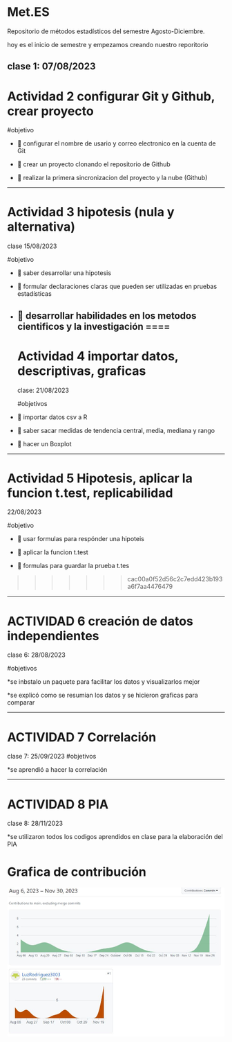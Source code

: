 # Met.ES
Repositorio de métodos estadísticos del semestre Agosto-Diciembre.
 
 hoy es el inicio de semestre y empezamos creando nuestro reporitorio  
 
 clase 1: 07/08/2023
 -------------------------------------------------------------------------------
 
 # Actividad 2 configurar Git y Github, crear proyecto
 
 #objetivo
+ :dart: configurar el nombre de usario y correo electronico en la cuenta de Git
 
+ :dart: crear un proyecto clonando el repositorio de Github
 
+ :dart: realizar la primera sincronizacion del proyecto y la nube (Github)
 --------------------------------------------------------------------------------
 # Actividad 3 hipotesis (nula y alternativa)
clase 15/08/2023

  #objetivo
+ :dart: saber desarrollar una hipotesis

+ :dart: formular declaraciones claras que pueden ser utilizadas en pruebas estadísticas 

+ :dart: desarrollar habilidades en los metodos cientificos y la investigación 
====
  ---------------------------------------------------------------------------------
  # Actividad 4 importar datos, descriptivas, graficas
  clase:  21/08/2023

  #objetivos
+ :dart: importar datos csv a R

+ :dart: saber sacar medidas de tendencia central, media, mediana y rango 

+ :dart: hacer un Boxplot

 -----------------------------------------------------------------------------------

 # Actividad 5 Hipotesis, aplicar la funcion t.test, replicabilidad
 22/08/2023

 #objetivo

+ :dart: usar formulas para respónder una hipoteis

+ :dart: aplicar la funcion t.test

+ :dart: formulas para guardar la prueba t.tes 
>>>>>>> cac00a0f52d56c2c7edd423b193a6f7aa4476479

-----------------------------------------------------------------------------------
# ACTIVIDAD 6 creación de datos independientes 
clase 6: 28/08/2023

#objetivos

*se inbstalo un paquete para facilitar los datos y visualizarlos mejor

*se explicó como se resumian los datos y se hicieron graficas para comparar 

-----------------------------------------------------------------------------------
# ACTIVIDAD 7 Correlación 
clase 7: 25/09/2023
#objetivos

*se aprendió a hacer la correlación

-----------------------------------------------------------------------------------
# ACTIVIDAD  8 PIA
clase 8: 28/11/2023

*se utilizaron todos los codigos aprendidos en clase para la elaboración del PIA

# Grafica de contribución 
![](https://github.com/LuzRodriguez3003/Met.ES/blob/main/Grafica.JPG)


  
 

